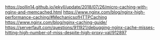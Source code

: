 https://pollin14.github.io/jekyll/update/2018/07/26/micro-caching-with-nginx-and-memcached.html
https://www.nginx.com/blog/nginx-high-performance-caching/#MechanicsofHTTPCaching
https://www.nginx.com/blog/nginx-caching-guide/
https://serverfault.com/questions/911921/debugging-nginx-cache-misses-hitting-high-number-of-miss-despite-high-proxy-val/912897